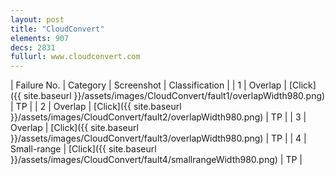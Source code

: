```yaml
---
layout: post
title: "CloudConvert"
elements: 907
decs: 2831
fullurl: www.cloudconvert.com
---
```

| Failure No. | Category | Screenshot | Classification |
| 1 | Overlap | [Click]({{ site.baseurl }}/assets/images/CloudConvert/fault1/overlapWidth980.png) | TP |
| 2 | Overlap | [Click]({{ site.baseurl }}/assets/images/CloudConvert/fault2/overlapWidth980.png) | TP |
| 3 | Overlap | [Click]({{ site.baseurl }}/assets/images/CloudConvert/fault3/overlapWidth980.png) | TP |
| 4 | Small-range | [Click]({{ site.baseurl }}/assets/images/CloudConvert/fault4/smallrangeWidth980.png) | TP |
